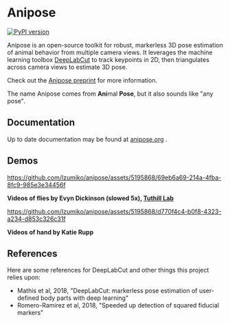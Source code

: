 # Anipose

[![PyPI version](https://badge.fury.io/py/anipose.svg)](https://badge.fury.io/py/anipose)

Anipose is an open-source toolkit for robust, markerless 3D pose estimation of animal behavior from multiple camera views. It leverages the machine learning toolbox [DeepLabCut](https://github.com/AlexEMG/DeepLabCut) to track keypoints in 2D, then triangulates across camera views to estimate 3D pose.

Check out the [Anipose preprint](https://www.biorxiv.org/content/10.1101/2020.05.26.117325v2) for more information.

The name Anipose comes from **Ani**mal **Pose**, but it also sounds like "any pose".

## Documentation

Up to date documentation may be found at [anipose.org](https://anipose.readthedocs.io/en/latest/) .

## Demos

https://github.com/Izumiko/anipose/assets/5195868/69eb6a69-214a-4fba-8fc9-985e3e34456f

**Videos of flies by Evyn Dickinson (slowed 5x), [Tuthill Lab](http://faculty.washington.edu/tuthill/)**

https://github.com/Izumiko/anipose/assets/5195868/d770f4c4-b0f8-4323-a234-d853c326c31f

**Videos of hand by Katie Rupp**

## References

Here are some references for DeepLabCut and other things this project relies upon:
- Mathis et al, 2018, "DeepLabCut: markerless pose estimation of user-defined body parts with deep learning"
- Romero-Ramirez et al, 2018, "Speeded up detection of squared fiducial markers"
